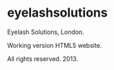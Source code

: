 eyelashsolutions
================

Eyelash Solutions, London.

Working version HTML5 website.

All rights reserved. 2013.
